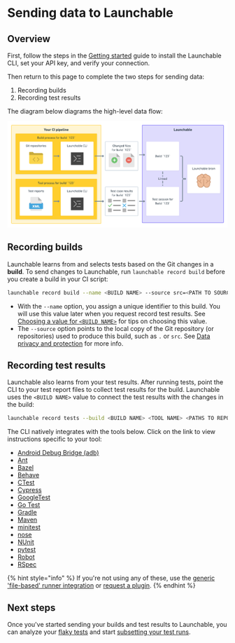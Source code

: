 # Sending data to Launchable

## Overview

First, follow the steps in the [Getting started](../getting-started/) guide to install the Launchable CLI, set your API key, and verify your connection.

Then return to this page to complete the two steps for sending data:

1. Recording builds
2. Recording test results

The diagram below diagrams the high-level data flow:

![](../.gitbook/assets/sending-data-diagram.png)

## Recording builds

Launchable learns from and selects tests based on the Git changes in a **build**. To send changes to Launchable, run `launchable record build` before you create a build in your CI script:

```bash
launchable record build --name <BUILD NAME> --source src=<PATH TO SOURCE>
```

* With the `--name` option, you assign a unique identifier to this build. You will use this value later when you request record test results. See [Choosing a value for `<BUILD NAME>`](choosing-a-value-for-build-name.md) for tips on choosing this value.
* The `--source` option points to the local copy of the Git repository \(or repositories\) used to produce this build, such as `.` or `src`. See [Data privacy and protection](../policies/data-privacy-and-protection/) for more info.

## Recording test results

Launchable also learns from your test results. After running tests, point the CLI to your test report files to collect test results for the build. Launchable uses the `<BUILD NAME>` value to connect the test results with the changes in the build:

```bash
launchable record tests --build <BUILD NAME> <TOOL NAME> <PATHS TO REPORT FILES>
```

The CLI natively integrates with the tools below. Click on the link to view instructions specific to your tool:

* [Android Debug Bridge \(adb\)](../resources/integrations/adb.md)
* [Ant](../resources/integrations/ant.md#recording-test-results)
* [Bazel](../resources/integrations/bazel.md#recording-test-results)
* [Behave](../resources/integrations/behave.md#recording-test-results)
* [CTest](../resources/integrations/ctest.md#recording-test-results)
* [Cypress](../resources/integrations/cypress.md#recording-test-results)
* [GoogleTest](../resources/integrations/googletest.md#recording-test-results)
* [Go Test](../resources/integrations/go-test.md#recording-test-results)
* [Gradle](../resources/integrations/gradle.md#recording-test-results)
* [Maven](../resources/integrations/maven.md#recording-test-results)
* [minitest](../resources/integrations/minitest.md#recording-test-results)
* [nose](../resources/integrations/nose.md#recording-test-results)
* [NUnit](../resources/integrations/nunit.md#recording-test-results)
* [pytest](../resources/integrations/pytest.md#recording-test-results)
* [Robot](../resources/integrations/robot.md#recording-test-results)
* [RSpec](../resources/integrations/rspec.md#recording-test-results)

{% hint style="info" %}
If you're not using any of these, use the [generic 'file-based' runner integration](using-the-generic-file-based-runner-integration.md) or [request a plugin](mailto:support@launchableinc.com?subject=Request%20a%20plugin).
{% endhint %}

## Next steps

Once you've started sending your builds and test results to Launchable, you can analyze your [flaky tests](../insights/flaky-tests.md) and start [subsetting your test runs](../actions/subsetting-your-test-runs.md).

